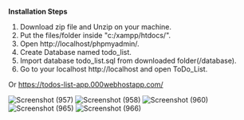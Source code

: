 **Installation Steps**
1. Download zip file and Unzip on your machine.
2. Put the files/folder inside "c:/xampp/htdocs/".
3. Open http://localhost/phpmyadmin/.
4. Create Database named todo_list.
5. Import database todo_list.sql from downloaded folder(/database).
6. Go to your localhost http://localhost and open ToDo_List.

Or https://todos-list-app.000webhostapp.com/

![Screenshot (957)](https://user-images.githubusercontent.com/20321246/144804914-a17de56f-a6e0-47fe-8ec8-34e53bd0e62a.png)
![Screenshot (958)](https://user-images.githubusercontent.com/20321246/144805160-9ed81c43-cd98-4ae9-9c4b-cdfd004904b6.png)
![Screenshot (960)](https://user-images.githubusercontent.com/20321246/144805185-22a7ed9d-9f1a-4f03-9eec-73e2e40a1eb0.png)
![Screenshot (965)](https://user-images.githubusercontent.com/20321246/144805293-97863a03-3484-43d5-906a-e1704e652dd0.png)
![Screenshot (966)](https://user-images.githubusercontent.com/20321246/144805312-063628d2-424a-4c64-80f5-8333f67ff591.png)
